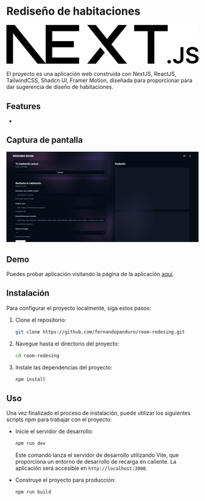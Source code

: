 # Rediseño de habitaciones

![Room Redesing](/public/next.svg)

El proyecto es una aplicación web construida con NextJS, ReactJS, TailwindCSS, Shadcn UI,  Framer Motion, diseñada para proporcionar para dar sugerencia de diseño de habitaciones.

## Features

- 

## Captura de pantalla

![Screenshot](/public/preview.png)

## Demo

Puedes probar aplicación visitando la página de la aplicación [aquí](https://room-redesing.vercel.app/).

## Instalación

Para configurar el proyecto localmente, siga estos pasos:

1. Clone el repositorio:

   ```bash
   git clone https://github.com/fernandopanduro/room-redesing.git
   ```

2. Navegue hasta el directorio del proyecto:

   ```bash
   cd room-redesing
   ```

3. Instale las dependencias del proyecto:

   ```bash
   npm install
   ```

## Uso

Una vez finalizado el proceso de instalación, puede utilizar los siguientes scripts npm para trabajar con el proyecto:

- Inicie el servidor de desarrollo:

  ```bash
  npm run dev
  ```

  Este comando lanza el servidor de desarrollo utilizando Vite, que proporciona un entorno de desarrollo de recarga en caliente. La aplicación será accesible en `http://localhost:3000`.

- Construye el proyecto para producción:

  ```bash
  npm run build
  ```
